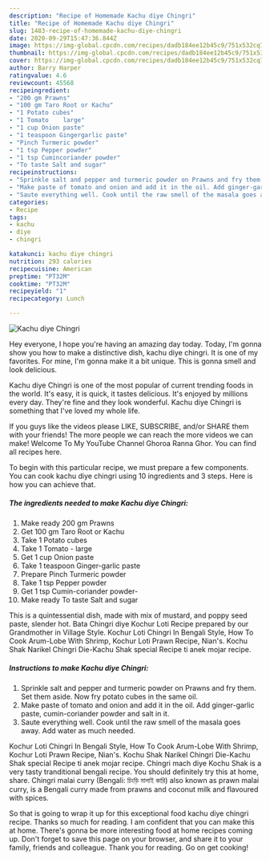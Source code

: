 ```yaml
---
description: "Recipe of Homemade Kachu diye Chingri"
title: "Recipe of Homemade Kachu diye Chingri"
slug: 1483-recipe-of-homemade-kachu-diye-chingri
date: 2020-09-29T15:47:36.844Z
image: https://img-global.cpcdn.com/recipes/dadb184ee12b45c9/751x532cq70/kachu-diye-chingri-recipe-main-photo.jpg
thumbnail: https://img-global.cpcdn.com/recipes/dadb184ee12b45c9/751x532cq70/kachu-diye-chingri-recipe-main-photo.jpg
cover: https://img-global.cpcdn.com/recipes/dadb184ee12b45c9/751x532cq70/kachu-diye-chingri-recipe-main-photo.jpg
author: Barry Harper
ratingvalue: 4.6
reviewcount: 45568
recipeingredient:
- "200 gm Prawns"
- "100 gm Taro Root or Kachu"
- "1 Potato cubes"
- "1 Tomato    large"
- "1 cup Onion paste"
- "1 teaspoon Gingergarlic paste"
- "Pinch Turmeric powder"
- "1 tsp Pepper powder"
- "1 tsp Cumincoriander powder"
- "To taste Salt and sugar"
recipeinstructions:
- "Sprinkle salt and pepper and turmeric powder on Prawns and fry them. Set them aside. Now fry potato cubes in the same oil."
- "Make paste of tomato and onion and add it in the oil. Add ginger-garlic paste, cumin-coriander powder and salt in it."
- "Saute everything well. Cook until the raw smell of the masala goes away. Add water as much needed."
categories:
- Recipe
tags:
- kachu
- diye
- chingri

katakunci: kachu diye chingri 
nutrition: 293 calories
recipecuisine: American
preptime: "PT32M"
cooktime: "PT32M"
recipeyield: "1"
recipecategory: Lunch

---
```



![Kachu diye Chingri](https://img-global.cpcdn.com/recipes/dadb184ee12b45c9/751x532cq70/kachu-diye-chingri-recipe-main-photo.jpg)

Hey everyone, I hope you're having an amazing day today. Today, I'm gonna show you how to make a distinctive dish, kachu diye chingri. It is one of my favorites. For mine, I'm gonna make it a bit unique. This is gonna smell and look delicious.

Kachu diye Chingri is one of the most popular of current trending foods in the world. It's easy, it is quick, it tastes delicious. It's enjoyed by millions every day. They're fine and they look wonderful. Kachu diye Chingri is something that I've loved my whole life.

If you guys like the videos please LIKE, SUBSCRIBE, and/or SHARE them with your friends! The more people we can reach the more videos we can make! Welcome To My YouTube Channel Ghoroa Ranna Ghor. You can find all recipes here.


To begin with this particular recipe, we must prepare a few components. You can cook kachu diye chingri using 10 ingredients and 3 steps. Here is how you can achieve that.

<!--inarticleads1-->

##### The ingredients needed to make Kachu diye Chingri:

1. Make ready 200 gm Prawns
1. Get 100 gm Taro Root or Kachu
1. Take 1 Potato cubes
1. Take 1 Tomato -   large
1. Get 1 cup Onion paste
1. Take 1 teaspoon Ginger-garlic paste
1. Prepare Pinch Turmeric powder
1. Take 1 tsp Pepper powder
1. Get 1 tsp Cumin-coriander powder-
1. Make ready To taste Salt and sugar


This is a quintessential dish, made with mix of mustard, and poppy seed paste, slender hot. Bata Chingri diye Kochur Loti Recipe prepared by our Grandmother in Village Style. Kochur Loti Chingri In Bengali Style, How To Cook Arum-Lobe With Shrimp, Kochur Loti Prawn Recipe, Nian&#39;s. Kochu Shak Narikel Chingri Die-Kachu Shak special Recipe ti anek mojar recipe. 

<!--inarticleads2-->

##### Instructions to make Kachu diye Chingri:

1. Sprinkle salt and pepper and turmeric powder on Prawns and fry them. Set them aside. Now fry potato cubes in the same oil.
1. Make paste of tomato and onion and add it in the oil. Add ginger-garlic paste, cumin-coriander powder and salt in it.
1. Saute everything well. Cook until the raw smell of the masala goes away. Add water as much needed.


Kochur Loti Chingri In Bengali Style, How To Cook Arum-Lobe With Shrimp, Kochur Loti Prawn Recipe, Nian&#39;s. Kochu Shak Narikel Chingri Die-Kachu Shak special Recipe ti anek mojar recipe. Chingri mach diye Kochu Shak is a very tasty tranditional bengali recipe. You should definitely try this at home, share. Chingri malai curry (Bengali: চিংড়ি মালাই কারি) also known as prawn malai curry, is a Bengali curry made from prawns and coconut milk and flavoured with spices. 

So that is going to wrap it up for this exceptional food kachu diye chingri recipe. Thanks so much for reading. I am confident that you can make this at home. There's gonna be more interesting food at home recipes coming up. Don't forget to save this page on your browser, and share it to your family, friends and colleague. Thank you for reading. Go on get cooking!
